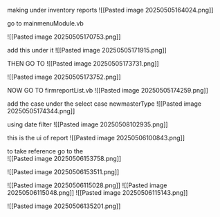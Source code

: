 making under inventory reports
![[Pasted image 20250505164024.png]]

go to mainmenuModule.vb

![[Pasted image 20250505170753.png]]

add this under it
![[Pasted image 20250505171915.png]]

THEN GO TO 
![[Pasted image 20250505173731.png]]

![[Pasted image 20250505173752.png]]

NOW GO TO firmreportList.vb
![[Pasted image 20250505174259.png]]

add the case under the select case newmasterType
![[Pasted image 20250505174344.png]]



using date filter
![[Pasted image 20250508102935.png]]




this is the ui of report
![[Pasted image 20250506100843.png]]


to take reference go to the  
![[Pasted image 20250506153758.png]]








![[Pasted image 20250506153511.png]]

![[Pasted image 20250506115028.png]]
![[Pasted image 20250506115048.png]]
![[Pasted image 20250506115143.png]]

![[Pasted image 20250506135201.png]]
